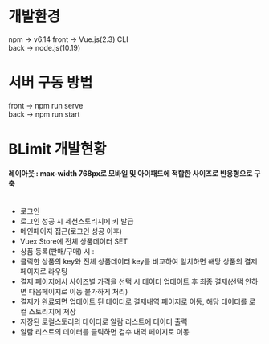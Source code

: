 # 개발환경
 npm   -> v6.14
 front -> Vue.js(2.3) CLI<br/>
 back  -> node.js(10.19)

# 서버 구동 방법
 front -> npm run serve<br/>
 back  -> npm run start<br/>
 
# BLimit 개발현황
#### 레이아웃 : max-width 768px로 모바일 및 아이패드에 적합한 사이즈로 반응형으로 구축<br/><br>
 
 + 로그인 
  + 로그인 성공 시 세션스토리지에 키 발급
 + 메인페이지 접근(로그인 성공 이후)
  + Vuex Store에 전체 상품데이터 SET
 + 상품 등록(판매/구매) 시 :
  + 클릭한 상품의 key와 전체 상품데이터 key를 비교하여 일치하면 해당 상품의 결제 페이지로 라우팅
  + 결제 페이지에서 사이즈별 가격을 선택 시 데이터 업데이트 후 최종 결제(선택 안하면 다음페이지로 이동 불가하게 처리)
  + 결제가 완료되면 업데이트 된 데이터로 결제내역 페이지로 이동, 해당 데이터를 로컬 스토리지에 저장
  + 저장된 로컬스토리의 데이터로 알람 리스트에 데이터 출력
  + 알람 리스트의 데이터를 클릭하면 검수 내역 페이지로 이동
 